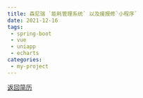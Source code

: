 ```yaml
---
title: 森尼瑞 `能耗管理系统` 以及接报修`小程序`
date: 2021-12-16
tags:
 - spring-boot
 - vue
 - uniapp
 - echarts
categories:
 - my-project
---
```


[返回简历](../other/my.md)
